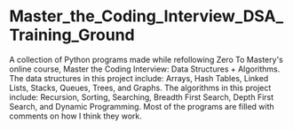 # Master_the_Coding_Interview_DSA_Training_Ground
A collection of Python programs made while refollowing Zero To Mastery's online course, Master the Coding Interview: Data Structures + Algorithms. The data structures in this project include: Arrays, Hash Tables, Linked Lists, Stacks, Queues, Trees, and Graphs. The algorithms in this project include: Recursion, Sorting, Searching, Breadth First Search, Depth First Search, and Dynamic Programming. Most of the programs are filled with comments on how I think they work.
